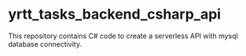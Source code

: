 # yrtt_tasks_backend_csharp_api

This repository contains C# code to create a serverless API with mysql database connectivity.
